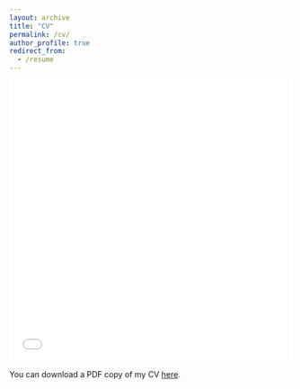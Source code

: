 ```yaml
---
layout: archive
title: "CV"
permalink: /cv/
author_profile: true
redirect_from:
  - /resume
---
```


<iframe src="/files/Preckler-Quisquater_CV_FULL_08152022.pdf" width="100%" height="500" frameborder="no" border="0" marginwidth="0" marginheight="0"></iframe>

You can download a PDF copy of my CV [here](/files/Preckler-Quisquater_CVFULL_04302022.pdf).
